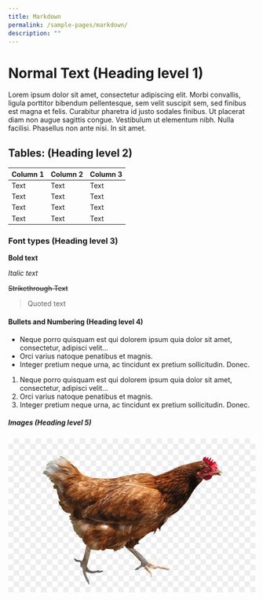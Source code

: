 ```yaml
---
title: Markdown
permalink: /sample-pages/markdown/
description: ""
---
```


# Normal Text (Heading level 1)
Lorem ipsum dolor sit amet, consectetur adipiscing elit. Morbi convallis, ligula porttitor bibendum pellentesque, sem velit suscipit sem, sed finibus est magna et felis. Curabitur pharetra id justo sodales finibus. Ut placerat diam non augue sagittis congue. Vestibulum ut elementum nibh. Nulla facilisi. Phasellus non ante nisi. In sit amet.

## Tables: (Heading level 2)

| Column 1 | Column 2 | Column 3 |
| -------- | -------- | -------- |
| Text     | Text     | Text     |
| Text     | Text     | Text     |
| Text     | Text     | Text     |
| Text     | Text     | Text     |

### Font types (Heading level 3)

**Bold text**

*Italic text*

~~Strikethrough Text~~

> Quoted text

#### Bullets and Numbering (Heading level 4)

* Neque porro quisquam est qui dolorem ipsum quia dolor sit amet, consectetur, adipisci velit...
* Orci varius natoque penatibus et magnis.
* Integer pretium neque urna, ac tincidunt ex pretium sollicitudin. Donec.

1. Neque porro quisquam est qui dolorem ipsum quia dolor sit amet, consectetur, adipisci velit...
2. Orci varius natoque penatibus et magnis.
3. Integer pretium neque urna, ac tincidunt ex pretium sollicitudin. Donec.

##### Images (Heading level 5)

![chicken](/images/chicken.jpg)